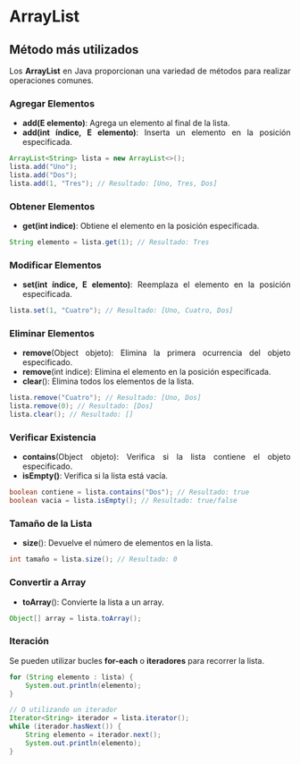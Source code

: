 <div align="justify">

# ArrayList

## Método más utilizados

Los __ArrayList__ en Java proporcionan una variedad de métodos para realizar operaciones comunes.

### Agregar Elementos

- __add(E elemento)__: Agrega un elemento al final de la lista.
- __add(int índice, E elemento)__: Inserta un elemento en la posición especificada.

```java
ArrayList<String> lista = new ArrayList<>();
lista.add("Uno");
lista.add("Dos");
lista.add(1, "Tres"); // Resultado: [Uno, Tres, Dos]
```

### Obtener Elementos

- __get(int indice)__: Obtiene el elemento en la posición especificada.

```java
String elemento = lista.get(1); // Resultado: Tres
```

### Modificar Elementos

- __set(int índice, E elemento)__: Reemplaza el elemento en la posición especificada.

```java
lista.set(1, "Cuatro"); // Resultado: [Uno, Cuatro, Dos]
```

### Eliminar Elementos

- __remove__(Object objeto): Elimina la primera ocurrencia del objeto especificado.
- __remove__(int indice): Elimina el elemento en la posición especificada.
- __clear__(): Elimina todos los elementos de la lista.

```java
lista.remove("Cuatro"); // Resultado: [Uno, Dos]
lista.remove(0); // Resultado: [Dos]
lista.clear(); // Resultado: []
```

### Verificar Existencia

- __contains__(Object objeto): Verifica si la lista contiene el objeto especificado.
- __isEmpty()__: Verifica si la lista está vacía.

```java
boolean contiene = lista.contains("Dos"); // Resultado: true
boolean vacia = lista.isEmpty(); // Resultado: true/false
```

### Tamaño de la Lista

- __size__(): Devuelve el número de elementos en la lista.

```java
int tamaño = lista.size(); // Resultado: 0
```

### Convertir a Array

- __toArray__(): Convierte la lista a un array.

```java
Object[] array = lista.toArray();
```

### Iteración

Se pueden utilizar bucles __for-each__ o __iteradores__ para recorrer la lista.

```java
for (String elemento : lista) {
    System.out.println(elemento);
}

// O utilizando un iterador
Iterator<String> iterador = lista.iterator();
while (iterador.hasNext()) {
    String elemento = iterador.next();
    System.out.println(elemento);
}
```
</div>